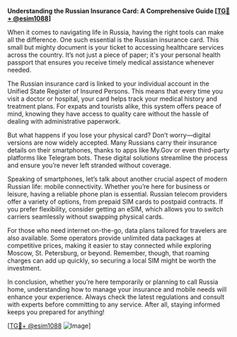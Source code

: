 **Understanding the Russian Insurance Card: A Comprehensive Guide [[TG💪+ @esim1088](https://t.me/s/esim1088)]**

When it comes to navigating life in Russia, having the right tools can make all the difference. One such essential is the Russian insurance card. This small but mighty document is your ticket to accessing healthcare services across the country. It’s not just a piece of paper; it's your personal health passport that ensures you receive timely medical assistance whenever needed.

The Russian insurance card is linked to your individual account in the Unified State Register of Insured Persons. This means that every time you visit a doctor or hospital, your card helps track your medical history and treatment plans. For expats and tourists alike, this system offers peace of mind, knowing they have access to quality care without the hassle of dealing with administrative paperwork.

But what happens if you lose your physical card? Don’t worry—digital versions are now widely accepted. Many Russians carry their insurance details on their smartphones, thanks to apps like My.Gov or even third-party platforms like Telegram bots. These digital solutions streamline the process and ensure you’re never left stranded without coverage.

Speaking of smartphones, let’s talk about another crucial aspect of modern Russian life: mobile connectivity. Whether you’re here for business or leisure, having a reliable phone plan is essential. Russian telecom providers offer a variety of options, from prepaid SIM cards to postpaid contracts. If you prefer flexibility, consider getting an eSIM, which allows you to switch carriers seamlessly without swapping physical cards.

For those who need internet on-the-go, data plans tailored for travelers are also available. Some operators provide unlimited data packages at competitive prices, making it easier to stay connected while exploring Moscow, St. Petersburg, or beyond. Remember, though, that roaming charges can add up quickly, so securing a local SIM might be worth the investment.

In conclusion, whether you’re here temporarily or planning to call Russia home, understanding how to manage your insurance and mobile needs will enhance your experience. Always check the latest regulations and consult with experts before committing to any service. After all, staying informed keeps you prepared for anything!

[[TG💪+ @esim1088](https://t.me/s/esim1088) ![Image](https://i.postimg.cc/Y0z9fWf4/image.png)]